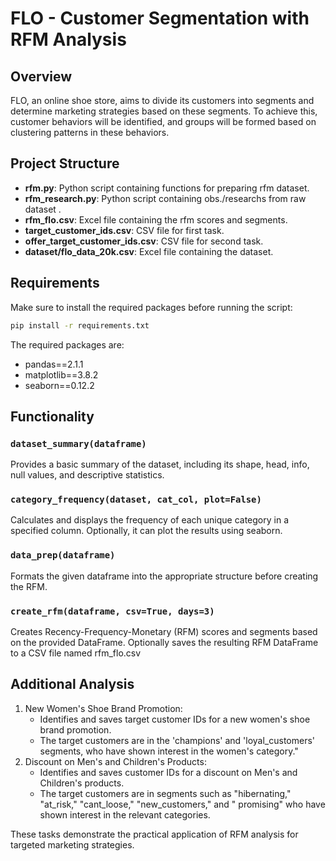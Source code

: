# FLO - Customer Segmentation with RFM Analysis

## Overview

FLO, an online shoe store, aims to divide its customers into segments and determine marketing strategies based on these
segments. To achieve this, customer behaviors will be identified, and groups will be formed based on clustering patterns
in these behaviors.

## Project Structure

- **rfm.py**: Python script containing functions for preparing rfm dataset.
- **rfm_research.py**: Python script containing obs./researchs from raw dataset .
- **rfm_flo.csv**: Excel file containing the rfm scores and segments.
- **target_customer_ids.csv**: CSV file for first task.
- **offer_target_customer_ids.csv**: CSV file for second task.
- **dataset/flo_data_20k.csv**: Excel file containing the dataset.

## Requirements

Make sure to install the required packages before running the script:

```bash
pip install -r requirements.txt
```

The required packages are:

- pandas==2.1.1
- matplotlib==3.8.2
- seaborn==0.12.2

## Functionality

### `dataset_summary(dataframe)`

Provides a basic summary of the dataset, including its shape, head, info, null values, and descriptive statistics.

### `category_frequency(dataset, cat_col, plot=False)`

Calculates and displays the frequency of each unique category in a specified column. Optionally, it can plot the results
using seaborn.

### `data_prep(dataframe)`

Formats the given dataframe into the appropriate structure before creating the RFM.

### `create_rfm(dataframe, csv=True, days=3)`

Creates Recency-Frequency-Monetary (RFM) scores and segments based on the provided DataFrame. Optionally saves the
resulting RFM DataFrame to a CSV file named rfm_flo.csv

## Additional Analysis

1. New Women's Shoe Brand Promotion:
    - Identifies and saves target customer IDs for a new women's shoe brand promotion.
    - The target customers are in the 'champions' and 'loyal_customers' segments, who have shown interest in the women's
      category."
2. Discount on Men's and Children's Products:
    - Identifies and saves customer IDs for a discount on Men's and Children's products.
    - The target customers are in segments such as "hibernating," "at_risk," "cant_loose," "new_customers," and "
      promising" who have shown interest in the relevant categories.

These tasks demonstrate the practical application of RFM analysis for targeted marketing strategies.

